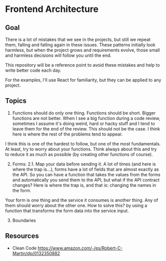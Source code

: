 # Frontend Architecture

## Goal

There is a lot of mistakes that we see in the projects, but still we repeat them,
falling and falling again in these issues. These patterns initially look harmless, but when
the project grows and requirements evolve, those small and harmless decisions will follow
you until the end.

This repository will be a reference point to avoid these mistakes and help to write better
code each day.

For the examples, I'll use React for familiarity, but they can be applied to any project.

## Topics

1. Functions should do only one thing. Functions should be short.
Bigger functions are not better. When I see a big function during a code review, sometimes I
assume it's doing weird, hard or hacky stuff and I tend to leave them for the end of the review. This
should not be the case. I think here is where the rest of the problems tend to appear.

I think this is one of the hardest to follow, but one of the most fundamentals. At least, try to worry
about your functions. Think always about this and try to reduce it as much as possible (by creating other
functions of course).

2. Forms:
2.1. Map your data before sending it.
A lot of times (and here is where the trap is...), forms have a lot of fields that are almost exactly as the
API. So you can have a function that takes the values from the forms and automatically you send them to the API,
but what if the API contract changes? Here is where the trap is, and that is: changing the names in the form.

Your form is one thing and the service it consumes is another thing. Any of them should worry about the other one.
How to solve this? by using a function that transforms the form data into the service input.

3. Boundaries


## Resources

- Clean Code https://www.amazon.com/-/es/Robert-C-Martin/dp/0132350882

